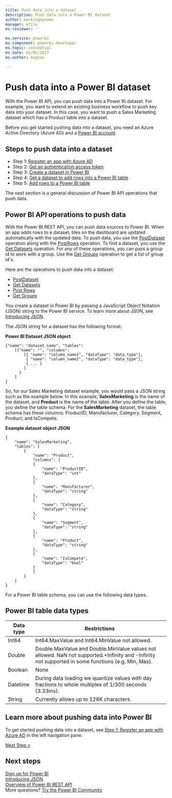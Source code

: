 ```yaml
---
title: Push data into a dataset
description: Push data into a Power BI dataset
author: markingmyname
manager: kfile
ms.reviewer: ''

ms.service: powerbi
ms.component: powerbi-developer
ms.topic: conceptual
ms.date: 01/05/2017
ms.author: maghan

---
```

# Push data into a Power BI dataset
With the Power BI API, you can push data into a Power BI dataset. For example, you want to extend an existing business workflow to push key data into your dataset. In this case, you want to push a Sales Marketing dataset which has a Product table into a dataset.

Before you get started pushing data into a dataset, you need an Azure Active Directory (Azure AD) and a [Power BI account](create-an-azure-active-directory-tenant.md).

## Steps to push data into a dataset
* Step 1: [Register an app with Azure AD](walkthrough-push-data-register-app-with-azure-ad.md)
* Step 2: [Get an authentication access token](walkthrough-push-data-get-token.md)
* Step 3: [Create a dataset in Power BI](walkthrough-push-data-create-dataset.md)
* Step 4: [Get a dataset to add rows into a Power BI table](walkthrough-push-data-get-datasets.md)
* Step 5: [Add rows to a Power BI table](walkthrough-push-data-add-rows.md)

The next section is a general discussion of Power BI API operations that push data.

## Power BI API operations to push data
With the Power BI REST API, you can push data sources to Power BI. When an app adds rows to a dataset, tiles on the dashboard are updated automatically with the updated data. To push data, you use the [PostDataset](https://docs.microsoft.com/rest/api/power-bi/pushdatasets) operation along with the [PostRows](https://docs.microsoft.com/rest/api/power-bi/pushdatasets/datasets_postrows) operation. To find a dataset, you use the [Get Datasets](https://docs.microsoft.com/rest/api/power-bi/datasets/getdatasets) operation. For any of these operations, you can pass a group id to work with a group. Use the [Get Groups](https://docs.microsoft.com/rest/api/power-bi/groups/getgroups) operation to get a list of group id's.

Here are the operations to push data into a dataset:

* [PostDataset](https://docs.microsoft.com/rest/api/power-bi/pushdatasets/datasets_postdataset)
* [Get Datasets](https://docs.microsoft.com/rest/api/power-bi/datasets/getdatasets)
* [Post Rows](https://docs.microsoft.com/rest/api/power-bi/pushdatasets/datasets_postrows)
* [Get Groups](https://docs.microsoft.com/rest/api/power-bi/groups/getgroups)

You create a dataset in Power BI by passing a JavaScript Object Notation (JSON) string to the Power BI service. To learn more about JSON, see [Introducing JSON](http://json.org/).

The JSON string for a dataset has the following format:

**Power BI Dataset JSON object**

    {"name": "dataset_name", "tables":
        [{"name": "", "columns":
            [{ "name": "column_name1", "dataType": "data_type"},
             { "name": "column_name2", "dataType": "data_type"},
             { ... }
            ]
          }
        ]
    }

So, for our Sales Marketing dataset example, you would pass a JSON string such as the example below. In this example, **SalesMarketing** is the name of the dataset, and **Product** is the name of the table. After you define the table, you define the table schema. For the **SalesMarketing** dataset, the table schema has these columns: ProductID, Manufacturer, Category, Segment, Product, and IsCompete.

**Example dataset object JSON**

    {
        "name": "SalesMarketing",
        "tables": [
            {
                "name": "Product",
                "columns": [
                {
                    "name": "ProductID",
                    "dataType": "int"
                },
                {
                    "name": "Manufacturer",
                    "dataType": "string"
                },
                {
                    "name": "Category",
                    "dataType": "string"
                },
                {
                    "name": "Segment",
                    "dataType": "string"
                },
                {
                    "name": "Product",
                    "dataType": "string"
                },
                {
                    "name": "IsCompete",
                    "dataType": "bool"
                }
                ]
            }
        ]
    }

For a Power BI table schema, you can use the following data types.

## Power BI table data types

| **Data type** | **Restrictions** |
| --- | --- |
| Int64 |Int64.MaxValue and Int64.MinValue not allowed. |
| Double |Double.MaxValue and Double.MinValue values not allowed. NaN not supported.+Infinity and -Infinity not supported in some functions (e.g. Min, Max). |
| Boolean |None |
| Datetime |During data loading we quantize values with day fractions to whole multiples of 1/300 seconds (3.33ms). |
| String |Currently allows up to 128K characters. |

## Learn more about pushing data into Power BI
To get started pushing data into a dataset, see [Step 1: Register an app with Azure AD](walkthrough-push-data-register-app-with-azure-ad.md) in the left navigation pane.

[Next Step >](walkthrough-push-data-register-app-with-azure-ad.md)

## Next steps
[Sign up for Power BI](create-an-azure-active-directory-tenant.md)  
[Introducing JSON](http://json.org/)  
[Overview of Power BI REST API](overview-of-power-bi-rest-api.md)  
More questions? [Try the Power BI Community](http://community.powerbi.com/)

